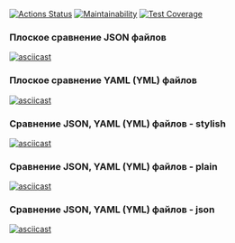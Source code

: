 [![Actions Status](https://github.com/http87/backend-project-46/actions/workflows/hexlet-check.yml/badge.svg)](https://github.com/http87/backend-project-46/actions) [![Maintainability](https://api.codeclimate.com/v1/badges/05b0d8e1e7077aeb1ad9/maintainability)](https://codeclimate.com/github/http87/backend-project-46/maintainability) [![Test Coverage](https://api.codeclimate.com/v1/badges/05b0d8e1e7077aeb1ad9/test_coverage)](https://codeclimate.com/github/http87/backend-project-46/test_coverage)

### Плоское сравнение JSON файлов
[![asciicast](https://asciinema.org/a/VE7ZYlZs3LLJ5AAiaTxKgURCh.svg)](https://asciinema.org/a/VE7ZYlZs3LLJ5AAiaTxKgURCh)

### Плоское сравнение YAML (YML) файлов
[![asciicast](https://asciinema.org/a/tgAUQHPVyi9vtnShSvX69X8sJ.svg)](https://asciinema.org/a/tgAUQHPVyi9vtnShSvX69X8sJ)

### Сравнение JSON, YAML (YML) файлов - stylish
[![asciicast](https://asciinema.org/a/SS5vqAnXofRyYInSKhABlJevr.svg)](https://asciinema.org/a/SS5vqAnXofRyYInSKhABlJevr)

### Сравнение JSON, YAML (YML) файлов - plain
[![asciicast](https://asciinema.org/a/kOya2gNPdKTF9NkLYLWNDqJaZ.svg)](https://asciinema.org/a/kOya2gNPdKTF9NkLYLWNDqJaZ)

### Сравнение JSON, YAML (YML) файлов - json
[![asciicast](https://asciinema.org/a/ul24hGCkDvmOts5hSee76UhV1.svg)](https://asciinema.org/a/ul24hGCkDvmOts5hSee76UhV1)

